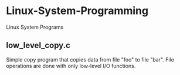 # Linux-System-Programming
Linux System Programs

## low_level_copy.c
Simple copy program that copies data from file "foo" to file "bar". File operations are done with only low-level I/O functions.
